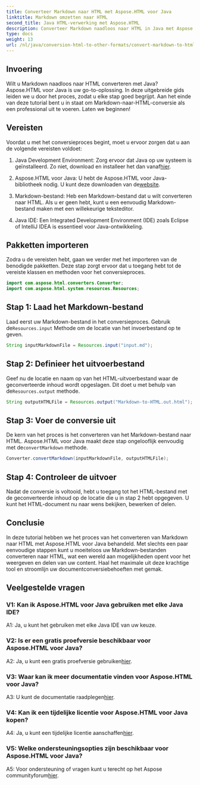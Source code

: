 ```yaml
---
title: Converteer Markdown naar HTML met Aspose.HTML voor Java
linktitle: Markdown omzetten naar HTML
second_title: Java HTML-verwerking met Aspose.HTML
description: Converteer Markdown naadloos naar HTML in Java met Aspose.HTML voor Java. Volg onze stapsgewijze handleiding om uw documentconversiebehoeften te stroomlijnen.
type: docs
weight: 13
url: /nl/java/conversion-html-to-other-formats/convert-markdown-to-html/
---
```


## Invoering

Wilt u Markdown naadloos naar HTML converteren met Java? Aspose.HTML voor Java is uw go-to-oplossing. In deze uitgebreide gids leiden we u door het proces, zodat u elke stap goed begrijpt. Aan het einde van deze tutorial bent u in staat om Markdown-naar-HTML-conversie als een professional uit te voeren. Laten we beginnen!

## Vereisten

Voordat u met het conversieproces begint, moet u ervoor zorgen dat u aan de volgende vereisten voldoet:

1.  Java Development Environment: Zorg ervoor dat Java op uw systeem is geïnstalleerd. Zo niet, download en installeer het dan vanaf[hier](https://www.java.com).

2.  Aspose.HTML voor Java: U hebt de Aspose.HTML voor Java-bibliotheek nodig. U kunt deze downloaden van de[website](https://releases.aspose.com/html/java/).

3. Markdown-bestand: Heb een Markdown-bestand dat u wilt converteren naar HTML. Als u er geen hebt, kunt u een eenvoudig Markdown-bestand maken met een willekeurige teksteditor.

4. Java IDE: Een Integrated Development Environment (IDE) zoals Eclipse of IntelliJ IDEA is essentieel voor Java-ontwikkeling.

## Pakketten importeren

Zodra u de vereisten hebt, gaan we verder met het importeren van de benodigde pakketten. Deze stap zorgt ervoor dat u toegang hebt tot de vereiste klassen en methoden voor het conversieproces.

```java
import com.aspose.html.converters.Converter;
import com.aspose.html.system.resources.Resources;
```

## Stap 1: Laad het Markdown-bestand

 Laad eerst uw Markdown-bestand in het conversieproces. Gebruik de`Resources.input` Methode om de locatie van het invoerbestand op te geven.

```java
String inputMarkdownFile = Resources.input("input.md");
```

## Stap 2: Definieer het uitvoerbestand

 Geef nu de locatie en naam op van het HTML-uitvoerbestand waar de geconverteerde inhoud wordt opgeslagen. Dit doet u met behulp van de`Resources.output` methode.

```java
String outputHTMLFile = Resources.output("Markdown-to-HTML.out.html");
```

## Stap 3: Voer de conversie uit

 De kern van het proces is het converteren van het Markdown-bestand naar HTML. Aspose.HTML voor Java maakt deze stap ongelooflijk eenvoudig met de`convertMarkdown` methode.

```java
Converter.convertMarkdown(inputMarkdownFile, outputHTMLFile);
```

## Stap 4: Controleer de uitvoer

Nadat de conversie is voltooid, hebt u toegang tot het HTML-bestand met de geconverteerde inhoud op de locatie die u in stap 2 hebt opgegeven. U kunt het HTML-document nu naar wens bekijken, bewerken of delen.

## Conclusie

In deze tutorial hebben we het proces van het converteren van Markdown naar HTML met Aspose.HTML voor Java behandeld. Met slechts een paar eenvoudige stappen kunt u moeiteloos uw Markdown-bestanden converteren naar HTML, wat een wereld aan mogelijkheden opent voor het weergeven en delen van uw content. Haal het maximale uit deze krachtige tool en stroomlijn uw documentconversiebehoeften met gemak.

## Veelgestelde vragen

### V1: Kan ik Aspose.HTML voor Java gebruiken met elke Java IDE?

A1: Ja, u kunt het gebruiken met elke Java IDE van uw keuze.

### V2: Is er een gratis proefversie beschikbaar voor Aspose.HTML voor Java?

 A2: Ja, u kunt een gratis proefversie gebruiken[hier](https://releases.aspose.com/html/java).

### V3: Waar kan ik meer documentatie vinden voor Aspose.HTML voor Java?

 A3: U kunt de documentatie raadplegen[hier](https://reference.aspose.com/html/java/).

### V4: Kan ik een tijdelijke licentie voor Aspose.HTML voor Java kopen?

 A4: Ja, u kunt een tijdelijke licentie aanschaffen[hier](https://purchase.aspose.com/temporary-license/).

### V5: Welke ondersteuningsopties zijn beschikbaar voor Aspose.HTML voor Java?

 A5: Voor ondersteuning of vragen kunt u terecht op het Aspose communityforum[hier](https://forum.aspose.com/).